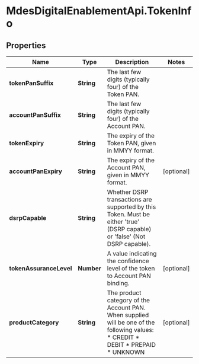 # MdesDigitalEnablementApi.TokenInfo

## Properties

Name | Type | Description | Notes
------------ | ------------- | ------------- | -------------
**tokenPanSuffix** | **String** | The last few digits (typically four) of the Token PAN.  | 
**accountPanSuffix** | **String** | The last few digits (typically four) of the Account PAN.  | 
**tokenExpiry** | **String** | The expiry of the Token PAN, given in MMYY format.  | 
**accountPanExpiry** | **String** | The expiry of the Account PAN, given in MMYY format.  | [optional] 
**dsrpCapable** | **String** | Whether DSRP transactions are supported by this Token. Must be either &#39;true&#39; (DSRP capable) or &#39;false&#39; (Not DSRP capable).  | 
**tokenAssuranceLevel** | **Number** | A value indicating the confidence level of the token to Account PAN binding.  | [optional] 
**productCategory** | **String** | The product category of the Account PAN. When supplied will be one of the following values:    * CREDIT   * DEBIT   * PREPAID   * UNKNOWN  | [optional] 


